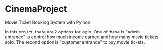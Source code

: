 # CinemaProject
Movie Ticket Booking System with Python

In this project, there are 2 options for login.
One of these is "admin entrance" to control how much income 
earned and how many movie tickets sold.
The second option is "customer entrance" to buy movie tickets.
